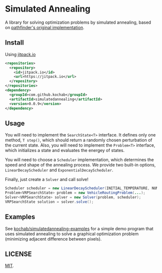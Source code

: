 # Simulated Annealing

A library for solving optimization problems by simulated annealing, based on [pathfinder's original implementation](https://github.com/csse497/pathfinder-routing).

## Install

Using [jitpack.io](https://jitpack.io/#kochab/simulatedannealing)

```xml
<repositories>
  <repository>
    <id>jitpack.io</id>
    <url>https://jitpack.io</url>
  </repository>
</repositories>
<dependency>
  <groupId>com.github.kochab</groupId>
  <artifactId>simulatedannealing</artifactId>
  <version>0.0.9</version>
</dependency>
```

## Usage
You will need to implement the `SearchState<T>` interface. It defines only one method, `T step()`, which should return a randomly chosen perturbation of the current state. Also, you will need to implement the `Problem<T>` interface, which initializes a state and evaluates the energey of states.

You will need to choose a `Scheduler` implementation, which determines the speed and shape of the annealing process. We provide two built-in options, `LinearDecayScheduler` and `ExponentialDecayScheduler`.

Finally, just create a `Solver` and call solve!

```java
Scheduler scheduler = new LinearDecayScheduler(INITIAL_TEMPERATURE, NUMBER_OF_STEPS);
Problem<VRPSearchState> problem = new VehicleRoutingProblem(...);
Solver<VRPSearchState> solver = new Solver(problem, scheduler);
VRPSearchState solution = solver.solve();
```

## Examples

See [kochab/simulatedannealing-examples](https://github.com/kochab/simulatedannealing-examples) for a simple demo program that uses simulated annealing to solve a graphical optimization problem (minimizing adjacent difference between pixels).

## LICENSE

[MIT](https://raw.githubusercontent.com/kochab/simulatedannealing/master/LICENSE).
